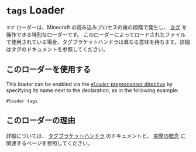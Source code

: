 # `tags` Loader

`タグ` ローダーは、Minecraft の読み込みプロセスの後の段階で発生し、 [タグ](/Mods/Boson/Tags/Concept/) を操作できる特別なローダーです。 このローダーによってロードされたファイル で使用されている場合、タグブラケットハンドラは異なる意味を持ちます。詳細はタグのドキュメントを参照してください。

## このローダーを使用する
This loader can be enabled via the [`#loader` preprocessor directive](/AdvancedFunctions/Preprocessors/LoaderPreprocessor/) by specifying its name next to the declaration, as in the following example:

```zenscript
#loader tags
```

## このローダーの理由
詳細については、 [タグブラケットハンドラ](/Mods/Boson/Tags/BracketHandler/) のドキュメントと、 [実際の概念](/Mods/Boson/Tags/Concept/) に関連するページを参照してください。
